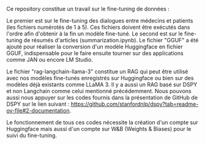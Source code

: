 Ce repository constitue un travail sur le fine-tuning de données :

Le premier est sur le fine-tuning des dialogues entre médecins et patients (les fichiers numérotés de 1 à 5). Ces fichiers doivent être exécutés dans l'ordre afin d'obtenir à la fin un modèle fine-tuné.
Le second est sur le fine-tuning de résumés d'articles (summarization.ipynb).
Le fichier "GGUF" a été ajouté pour réaliser la conversion d'un modèle Huggingface en fichier GGUF, indispensable pour le faire ensuite tourner sur des applications comme JAN ou encore LM Studio.

Le fichier "rag-langchain-llama-3" constitue un RAG qui peut être utilisé avec nos modèles fine-tunés enregistrés sur Huggingface ou bien sur des modèles déjà existants comme LLaMA 3. Il y a aussi un RAG basé sur DSPY et non Langchain comme celui mentionné précédemment. Nous pouvons aussi nous appuyer sur les codes fournis dans la présentation de GitHub de DSPY sur le lien suivant : https://github.com/stanfordnlp/dspy?tab=readme-ov-file#2-documentation. 

Le fonctionnement de tous ces codes nécessite la création d'un compte sur Huggingface mais aussi d'un compte sur W&B (Weights & Biases) pour le suivi du fine-tuning.
